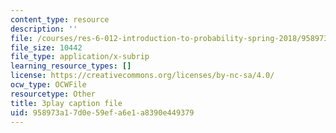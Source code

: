 ```yaml
---
content_type: resource
description: ''
file: /courses/res-6-012-introduction-to-probability-spring-2018/958973a17d0e59efa6e1a8390e449379_zbu8KQx9bqM.vtt
file_size: 10442
file_type: application/x-subrip
learning_resource_types: []
license: https://creativecommons.org/licenses/by-nc-sa/4.0/
ocw_type: OCWFile
resourcetype: Other
title: 3play caption file
uid: 958973a1-7d0e-59ef-a6e1-a8390e449379
---
```

